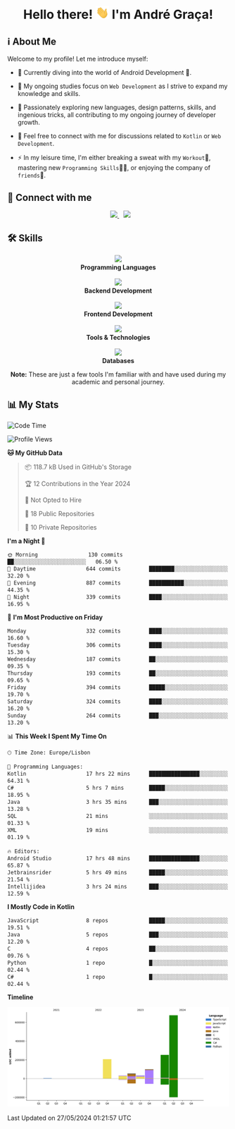 <h1 align="center">Hello there! <img src="https://raw.githubusercontent.com/ABSphreak/ABSphreak/master/gifs/Hi.gif" width="30"> I'm André Graça!</h1>

## ℹ️ About Me

Welcome to my profile! Let me introduce myself:

- 🔭 Currently diving into the world of Android Development 📱.

- 🌱 My ongoing studies focus on `Web Development` as I strive to expand my knowledge and skills.
 
- 🚀 Passionately exploring new languages, design patterns, skills, and ingenious tricks, all contributing to my ongoing journey of developer growth.

- 💬 Feel free to connect with me for discussions related to `Kotlin` or `Web Development`.

- ⚡ In my leisure time, I'm either breaking a sweat with my `Workout`💪, mastering new `Programming Skills`👨‍💻, or enjoying the company of `friends`👥.

## 🤝 Connect with me

<p align="center">
  <a style="margin-left: 10px;" target="_blank" href="mailto:sindrome.gracinha@gmail.com">
    <img width="50px" src="https://play-lh.googleusercontent.com/KSuaRLiI_FlDP8cM4MzJ23ml3og5Hxb9AapaGTMZ2GgR103mvJ3AAnoOFz1yheeQBBI">
  </a>
  <a style="margin-left: 10px;" target="_blank" href="https://twitter.com/Andre_Graca3">
    <img src="https://skillicons.dev/icons?i=twitter">
  </a>
</p>

## 🛠️ Skills

<div align="center">
  <p align="center">
    <img src="https://skillicons.dev/icons?i=kotlin,java,js,ts,python,c&perline=6" /><br/>
    <b>Programming Languages</b><br/><br/>
    <img src="https://skillicons.dev/icons?i=spring,nodejs,express&perline=5" /><br/>
    <b>Backend Development</b><br/><br/>
    <img src="https://skillicons.dev/icons?i=react,nextjs,html,css,bootstrap,tailwind&perline=6" /><br/>
    <b>Frontend Development</b><br/><br/>
    <img src="https://skillicons.dev/icons?i=docker,linux,bash,git,github,androidstudio,jenkins,postman&perline=9" /><br/>
    <b>Tools & Technologies</b><br/><br/>
    <img src="https://skillicons.dev/icons?i=postgres,mongodb&perline=2" /><br/>
    <b>Databases</b>
  </p> 
  <p align="center"><b>Note:</b> These are just a few tools I'm familiar with and have used during my academic and personal journey.</p>
</div>

## 📊 My Stats

<!--START_SECTION:waka-->
![Code Time](http://img.shields.io/badge/Code%20Time-1%2C118%20hrs-blue)

![Profile Views](http://img.shields.io/badge/Profile%20Views-0-blue)

**🐱 My GitHub Data** 

> 📦 118.7 kB Used in GitHub's Storage 
 > 
> 🏆 12 Contributions in the Year 2024
 > 
> 🚫 Not Opted to Hire
 > 
> 📜 18 Public Repositories 
 > 
> 🔑 10 Private Repositories 
 > 
**I'm a Night 🦉** 

```text
🌞 Morning                130 commits         ██░░░░░░░░░░░░░░░░░░░░░░░   06.50 % 
🌆 Daytime                644 commits         ████████░░░░░░░░░░░░░░░░░   32.20 % 
🌃 Evening                887 commits         ███████████░░░░░░░░░░░░░░   44.35 % 
🌙 Night                  339 commits         ████░░░░░░░░░░░░░░░░░░░░░   16.95 % 
```
📅 **I'm Most Productive on Friday** 

```text
Monday                   332 commits         ████░░░░░░░░░░░░░░░░░░░░░   16.60 % 
Tuesday                  306 commits         ████░░░░░░░░░░░░░░░░░░░░░   15.30 % 
Wednesday                187 commits         ██░░░░░░░░░░░░░░░░░░░░░░░   09.35 % 
Thursday                 193 commits         ██░░░░░░░░░░░░░░░░░░░░░░░   09.65 % 
Friday                   394 commits         █████░░░░░░░░░░░░░░░░░░░░   19.70 % 
Saturday                 324 commits         ████░░░░░░░░░░░░░░░░░░░░░   16.20 % 
Sunday                   264 commits         ███░░░░░░░░░░░░░░░░░░░░░░   13.20 % 
```


📊 **This Week I Spent My Time On** 

```text
🕑︎ Time Zone: Europe/Lisbon

💬 Programming Languages: 
Kotlin                   17 hrs 22 mins      ████████████████░░░░░░░░░   64.31 % 
C#                       5 hrs 7 mins        █████░░░░░░░░░░░░░░░░░░░░   18.95 % 
Java                     3 hrs 35 mins       ███░░░░░░░░░░░░░░░░░░░░░░   13.28 % 
SQL                      21 mins             ░░░░░░░░░░░░░░░░░░░░░░░░░   01.33 % 
XML                      19 mins             ░░░░░░░░░░░░░░░░░░░░░░░░░   01.19 % 

🔥 Editors: 
Android Studio           17 hrs 48 mins      ████████████████░░░░░░░░░   65.87 % 
Jetbrainsrider           5 hrs 49 mins       █████░░░░░░░░░░░░░░░░░░░░   21.54 % 
Intellijidea             3 hrs 24 mins       ███░░░░░░░░░░░░░░░░░░░░░░   12.59 % 
```

**I Mostly Code in Kotlin** 

```text
JavaScript               8 repos             █████░░░░░░░░░░░░░░░░░░░░   19.51 % 
Java                     5 repos             ███░░░░░░░░░░░░░░░░░░░░░░   12.20 % 
C                        4 repos             ██░░░░░░░░░░░░░░░░░░░░░░░   09.76 % 
Python                   1 repo              █░░░░░░░░░░░░░░░░░░░░░░░░   02.44 % 
C#                       1 repo              █░░░░░░░░░░░░░░░░░░░░░░░░   02.44 % 
```



**Timeline**

![Lines of Code chart](https://raw.githubusercontent.com/AndreGraca3/AndreGraca3/main/assets/bar_graph.png)


 Last Updated on 27/05/2024 01:21:57 UTC
<!--END_SECTION:waka-->
